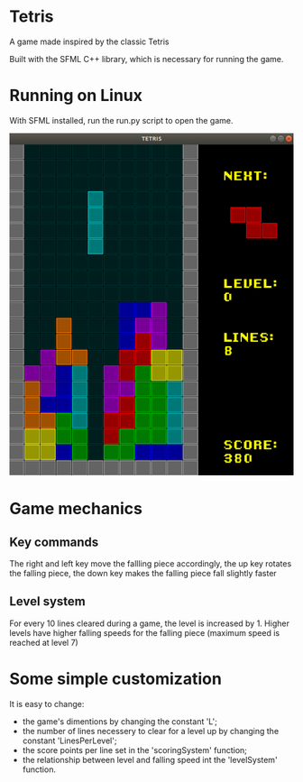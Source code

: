 # Tetris
A game made inspired by the classic Tetris

Built with the SFML C++ library, which is necessary for running the game.

# Running on Linux
With SFML installed, run the run.py script to open the game.

![Tetris game](Screenshot.png?raw=true "Title")

# Game mechanics
## Key commands
The right and left key move the fallling piece accordingly, the up key rotates the falling piece, the down key makes the falling piece fall slightly faster
## Level system
For every 10 lines cleared during a game, the level is increased by 1. Higher levels have higher falling speeds for the falling piece (maximum speed is reached at level 7)

# Some simple customization
It is easy to change:
- the game's dimentions by changing the constant 'L';
- the number of lines necessery to clear for a level up by changing the constant 'LinesPerLevel';
- the score points per line set in the 'scoringSystem' function;
- the relationship between level and falling speed int the 'levelSystem' function.

